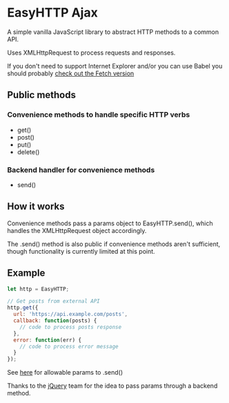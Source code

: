 # EasyHTTP Ajax

A simple vanilla JavaScript library to abstract HTTP methods to a common API.

Uses XMLHttpRequest to process requests and responses.

If you don't need to support Internet Explorer and/or you can use Babel you should probably [check out the Fetch version](https://github.com/jasonsbarr/easy-http-fetch)

## Public methods

### Convenience methods to handle specific HTTP verbs
- get()
- post()
- put()
- delete()

### Backend handler for convenience methods
- send()

## How it works
Convenience methods pass a params object to EasyHTTP.send(), which handles the XMLHttpRequest object accordingly.

The .send() method is also public if convenience methods aren't sufficient, though functionality is currently limited at this point.

## Example

```js
let http = EasyHTTP;

// Get posts from external API
http.get({
  url: 'https://api.example.com/posts',
  callback: function(posts) {
    // code to process posts response
  },
  error: function(err) {
    // code to process error message
  }
});
```

See [here](https://github.com/jasonsbarr/easy-http-ajax/blob/64720e13f7abf5eca9b5d682396e5a5245e100a2/src/easyhttpajax.js#L200-L211) for allowable params to .send()

Thanks to the [jQuery](https://jquery.com) team for the idea to pass params through a backend method.
